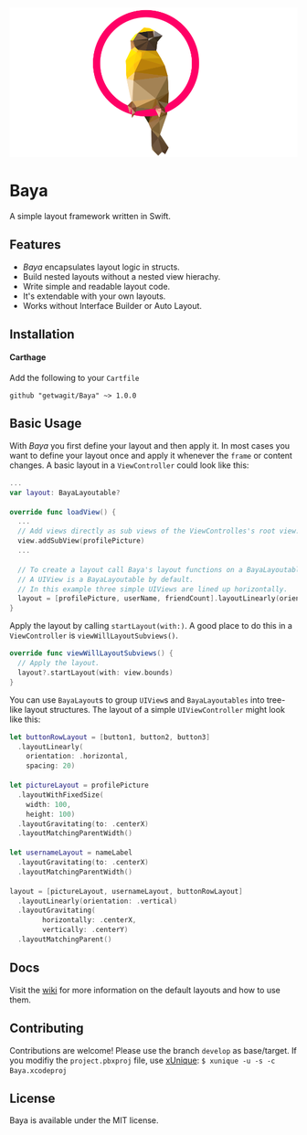 ![Baya](logo.png)

# Baya
A simple layout framework written in Swift.

## Features

- *Baya* encapsulates layout logic in structs.
- Build nested layouts without a nested view hierachy. 
- Write simple and readable layout code.
- It's extendable with your own layouts.
- Works without Interface Builder or Auto Layout.


## Installation

#### Carthage

Add the following to your `Cartfile`
```
github "getwagit/Baya" ~> 1.0.0
```


## Basic Usage
With *Baya* you first define your layout and then apply it. In most cases you want to define your layout once and apply it whenever the `frame` or content changes.
A basic layout in a `ViewController` could look like this:

```swift
...
var layout: BayaLayoutable?

override func loadView() {
  ...
  // Add views directly as sub views of the ViewControlles's root view.
  view.addSubView(profilePicture)
  ...

  // To create a layout call Baya's layout functions on a BayaLayoutable or an Array of BayaLayoutables.
  // A UIView is a BayaLayoutable by default.
  // In this example three simple UIViews are lined up horizontally.
  layout = [profilePicture, userName, friendCount].layoutLinearly(orientation: .horizontal)
}
```
Apply the layout by calling `startLayout(with:)`. A good place to do this in a `ViewController` is `viewWillLayoutSubviews()`.
```swift
override func viewWillLayoutSubviews() {
  // Apply the layout.
  layout?.startLayout(with: view.bounds)
}
```
You can use `BayaLayout`s to group `UIView`s and `BayaLayoutables` into tree-like layout structures. 
The layout of a simple `UIViewController` might look like this:
```swift
let buttonRowLayout = [button1, button2, button3]
  .layoutLinearly(
    orientation: .horizontal,
    spacing: 20)

let pictureLayout = profilePicture
  .layoutWithFixedSize(
    width: 100,
    height: 100)
  .layoutGravitating(to: .centerX)
  .layoutMatchingParentWidth()

let usernameLayout = nameLabel
  .layoutGravitating(to: .centerX)
  .layoutMatchingParentWidth()

layout = [pictureLayout, usernameLayout, buttonRowLayout]
  .layoutLinearly(orientation: .vertical)
  .layoutGravitating(
        horizontally: .centerX,
        vertically: .centerY)
  .layoutMatchingParent()
```

## Docs
Visit the [wiki](https://github.com/getwagit/Baya/wiki) for more information on the default layouts and how to use them.

## Contributing
Contributions are welcome! Please use the branch `develop` as base/target. If you modifiy the `project.pbxproj` file, use [xUnique](https://github.com/truebit/xUnique): `$ xunique -u -s -c Baya.xcodeproj`

## License 
Baya is available under the MIT license.


